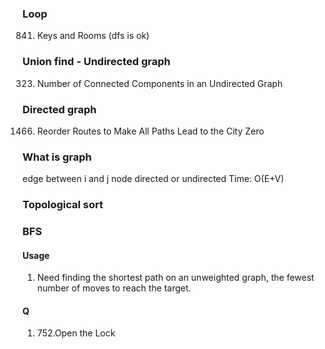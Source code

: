 ### Loop
841. Keys and Rooms (dfs is ok)


### Union find - Undirected graph
323. Number of Connected Components in an Undirected Graph

### Directed graph
1466. Reorder Routes to Make All Paths Lead to the City Zero


### What is graph
edge between i and j
node
directed or undirected
Time: O(E+V)


### Topological sort



### BFS
#### Usage
1. Need finding the shortest path on an unweighted graph, the fewest number of moves to reach the target.
#### Q
1. 752.Open the Lock

